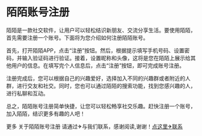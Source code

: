# 陌陌账号注册

陌陌是一款社交软件，让用户可以轻松结识新朋友、交流分享生活。要使用陌陌，首先需要注册一个账号。下面将为您介绍如何注册陌陌账号。

首先，打开陌陌APP，点击“注册”按钮。然后，根据提示填写手机号码、设置密码，并输入验证码进行验证。接着，设置昵称和头像，这将是您在陌陌上展示给其他用户的信息。在填写完个人信息后，点击“注册”按钮，即可完成账号注册。

注册完成后，您可以根据自己的兴趣爱好，选择加入不同的兴趣群或者附近的人群，进行交友和社交。同时，您也可以通过陌陌的搜索功能，找到您感兴趣的人，进行私聊和互动。

总之，陌陌账号注册简单快捷，让您可以轻松畅享社交乐趣。赶快注册一个账号，加入陌陌，结识更多有趣的人吧！

更多 关于陌陌账号注册 请通过✈与我们联系，感谢阅读,谢谢！[点这里✈联系](https://ss.k02.cc)